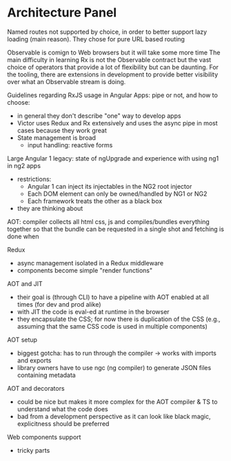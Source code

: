 # Architecture Panel

Named routes not supported by choice, in order to better support lazy loading (main reason).
They chose for pure URL based routing

Observable is comign to Web browsers but it will take some more time
The main difficulty in learning Rx is not the Observable contract but the vast choice of operators that provide a lot of flexibility but can be daunting.
For the tooling, there are extensions in development to provide better visibility over what an Observable stream is doing.

Guidelines regarding RxJS usage in Angular Apps: pipe or not, and how to choose:
* in general they don't describe "one" way to develop apps
* Victor uses Redux and Rx extensively and uses the async pipe in most cases because they work great
* State management is broad
  * input handling: reactive forms

Large Angular 1 legacy: state of ngUpgrade and experience with using ng1 in ng2 apps
* restrictions:
  * Angular 1 can inject its injectables in the NG2 root injector
  * Each DOM element can only be owned/handled by NG1 or NG2
  * Each framework treats the other as a black box
* they are thinking about

AOT: compiler collects all html css, js and compiles/bundles everything together so that the bundle can be requested in a single shot and fetching is done when 

Redux
* async management isolated in a Redux middleware
* components become simple "render functions"

AOT and JIT
* their goal is (through CLI) to have a pipeline with AOT enabled at all times (for dev and prod alike)
* with JIT the code is eval-ed at runtime in the browser
* they encapsulate the CSS; for now there is duplication of the CSS (e.g., assuming that the same CSS code is used in multiple components)

AOT setup
* biggest gotcha: has to run through the compiler -> works with imports and exports
* library owners have to use ngc (ng compiler) to generate JSON files containing metadata

AOT and decorators
* could be nice but makes it more complex for the AOT compiler & TS to understand what the code does
* bad from a development perspective as it can look like black magic, explicitness should be preferred

Web components support
* tricky parts